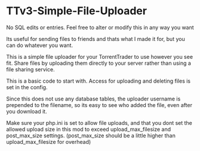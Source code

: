 # TTv3-Simple-File-Uploader

No SQL edits or entries. Feel free to alter or modify this in any way you want

Its useful for sending files to friends and thats what I made it for, but you can do whatever you want.

This is a simple file uploader for your TorrentTrader to use however you see fit. Share files by uploading them directly to your server
rather than using a file sharing service.

This is a basic code to start with. Access for uploading and deleting files is set in the config.

Since this does not use any database tables, the uploader username is prepended to the filename, so its easy to see who added the file, even after you download it.

Make sure your php.ini is set to allow file uploads, and that you dont set the allowed upload size in this mod to exceed upload_max_filesize and post_max_size settings. (post_max_size should be a little higher than upload_max_filesize for overhead)
